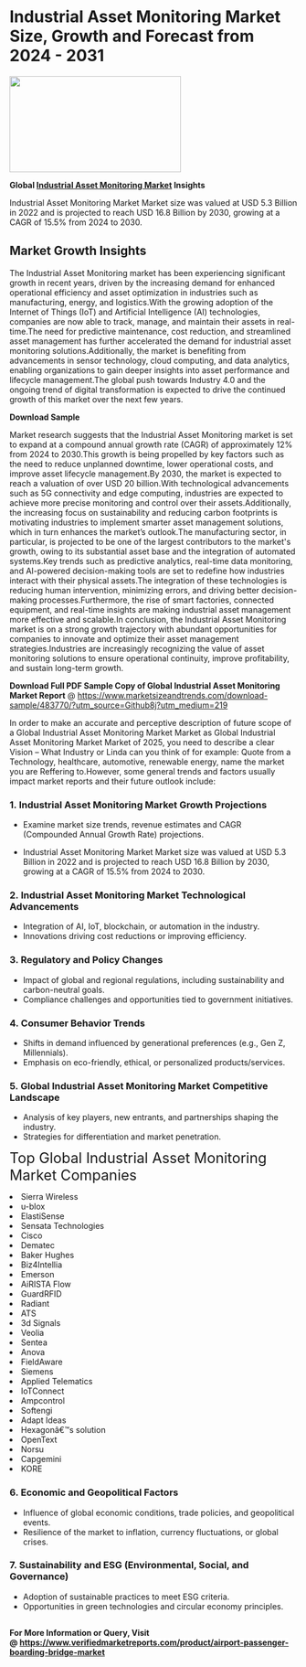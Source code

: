 <H1>Industrial Asset Monitoring Market Size, Growth and Forecast from 2024 - 2031</H1><img class="aligncenter size-medium wp-image-584254" src="https://thirdeyenews.in/wp-content/uploads/2024/09/Global-Market-Research-300x168.jpeg" alt="" width="300" height="168" /><p><strong>Global&nbsp;<a href="https://www.marketsizeandtrends.com/download-sample/483770/?utm_source=Github8j?utm_medium=219">Industrial Asset Monitoring Market</a> Insights</strong></p><p>Industrial Asset Monitoring Market Market size was valued at USD 5.3 Billion in 2022 and is projected to reach USD 16.8 Billion by 2030, growing at a CAGR of 15.5% from 2024 to 2030.</p><p><h2>Market Growth Insights</h2> <p>The Industrial Asset Monitoring market has been experiencing significant growth in recent years, driven by the increasing demand for enhanced operational efficiency and asset optimization in industries such as manufacturing, energy, and logistics.With the growing adoption of the Internet of Things (IoT) and Artificial Intelligence (AI) technologies, companies are now able to track, manage, and maintain their assets in real-time.The need for predictive maintenance, cost reduction, and streamlined asset management has further accelerated the demand for industrial asset monitoring solutions.Additionally, the market is benefiting from advancements in sensor technology, cloud computing, and data analytics, enabling organizations to gain deeper insights into asset performance and lifecycle management.The global push towards Industry 4.0 and the ongoing trend of digital transformation is expected to drive the continued growth of this market over the next few years.</p> <p><strong>Download Sample</strong></p> <p>Market research suggests that the Industrial Asset Monitoring market is set to expand at a compound annual growth rate (CAGR) of approximately 12% from 2024 to 2030.This growth is being propelled by key factors such as the need to reduce unplanned downtime, lower operational costs, and improve asset lifecycle management.By 2030, the market is expected to reach a valuation of over USD 20 billion.With technological advancements such as 5G connectivity and edge computing, industries are expected to achieve more precise monitoring and control over their assets.Additionally, the increasing focus on sustainability and reducing carbon footprints is motivating industries to implement smarter asset management solutions, which in turn enhances the market’s outlook.The manufacturing sector, in particular, is projected to be one of the largest contributors to the market's growth, owing to its substantial asset base and the integration of automated systems.Key trends such as predictive analytics, real-time data monitoring, and AI-powered decision-making tools are set to redefine how industries interact with their physical assets.The integration of these technologies is reducing human intervention, minimizing errors, and driving better decision-making processes.Furthermore, the rise of smart factories, connected equipment, and real-time insights are making industrial asset management more effective and scalable.In conclusion, the Industrial Asset Monitoring market is on a strong growth trajectory with abundant opportunities for companies to innovate and optimize their asset management strategies.Industries are increasingly recognizing the value of asset monitoring solutions to ensure operational continuity, improve profitability, and sustain long-term growth.</p> <p><span class=""><strong>Download Full PDF Sample Copy of Global Industrial Asset Monitoring Market Report</strong> @ <a href="https://www.marketsizeandtrends.com/download-sample/483770/?utm_source=Github8j?utm_medium=219" target="_blank">https://www.marketsizeandtrends.com/download-sample/483770/?utm_source=Github8j?utm_medium=219</a></span></p><p>In order to make an accurate and perceptive description of future scope of a Global&nbsp;Industrial Asset Monitoring Market Market as Global&nbsp;Industrial Asset Monitoring Market Market of 2025, you need to describe a clear Vision &ndash; What Industry or Linda can you think of for example: Quote from a Technology, healthcare, automotive, renewable energy, name the market you are Reffering to.However, some general trends and factors usually impact market reports and their future outlook include:</p><h3>1.&nbsp;<strong>Industrial Asset Monitoring Market Growth Projections</strong></h3><ul><li>Examine market size trends, revenue estimates and CAGR (Compounded Annual Growth Rate) projections.</li><li><p>Industrial Asset Monitoring Market Market size was valued at USD 5.3 Billion in 2022 and is projected to reach USD 16.8 Billion by 2030, growing at a CAGR of 15.5% from 2024 to 2030.</p></li></ul><h3>2.&nbsp;<strong>Industrial Asset Monitoring Market Technological Advancements</strong></h3><ul><li>Integration of AI, IoT, blockchain, or automation in the industry.</li><li>Innovations driving cost reductions or improving efficiency.</li></ul><h3>3.&nbsp;<strong>Regulatory and Policy Changes</strong></h3><ul><li>Impact of global and regional regulations, including sustainability and carbon-neutral goals.</li><li>Compliance challenges and opportunities tied to government initiatives.</li></ul><h3>4.&nbsp;<strong>Consumer Behavior Trends</strong></h3><ul><li>Shifts in demand influenced by generational preferences (e.g., Gen Z, Millennials).</li><li>Emphasis on eco-friendly, ethical, or personalized products/services.</li></ul><h3>5.&nbsp;<strong>Global Industrial Asset Monitoring Market Competitive Landscape</strong></h3><ul><li>Analysis of key players, new entrants, and partnerships shaping the industry.</li><li>Strategies for differentiation and market penetration.</li></ul><p data-pm-slice="1 1 []"><span style="color: inherit; font-family: inherit; font-size: 25px;">Top Global Industrial Asset Monitoring Market Companies</span></p><div class="" data-test-id=""><p><li>Sierra Wireless</li><li> u-blox</li><li> ElastiSense</li><li> Sensata Technologies</li><li> Cisco</li><li> Dematec</li><li> Baker Hughes</li><li> Biz4Intellia</li><li> Emerson</li><li> AiRISTA Flow</li><li> GuardRFID</li><li> Radiant</li><li> ATS</li><li> 3d Signals</li><li> Veolia</li><li> Sentea</li><li> Anova</li><li> FieldAware</li><li> Siemens</li><li> Applied Telematics</li><li> IoTConnect</li><li> Ampcontrol</li><li> Softengi</li><li> Adapt Ideas</li><li> Hexagonâ€™s solution</li><li> OpenText</li><li> Norsu</li><li> Capgemini</li><li> KORE</li></p></div><h3>6.&nbsp;<strong>Economic and Geopolitical Factors</strong></h3><ul><li>Influence of global economic conditions, trade policies, and geopolitical events.</li><li>Resilience of the market to inflation, currency fluctuations, or global crises.</li></ul><h3>7.&nbsp;<strong>Sustainability and ESG (Environmental, Social, and Governance)</strong></h3><ul><li>Adoption of sustainable practices to meet ESG criteria.</li><li>Opportunities in green technologies and circular economy principles.</li></ul><h2><strong style="font-size: 14px;">For More Information or Query, Visit @&nbsp;</strong><a style="background-color: #ffffff; font-size: 14px;" href="https://www.marketsizeandtrends.com/report/industrial-asset-monitoring-market/" target="_blank">https://www.verifiedmarketreports.com/product/airport-passenger-boarding-bridge-market</a></h2>